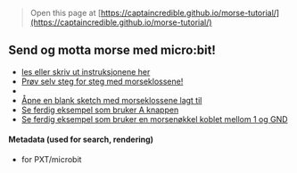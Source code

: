 
> Open this page at [https://captaincredible.github.io/morse-tutorial/](https://captaincredible.github.io/morse-tutorial/)

## Send og motta morse med micro:bit!

* [les eller skriv ut instruksjonene her](/morse-tutorial/tutorial) 
* [Prøv selv steg for steg med morseklossene!](https://makecode.microbit.org/#tutorial:github:captaincredible/morse-tutorial/tutorial)
* []()
* [Åpne en blank sketch med morseklossene lagt til](https://makecode.microbit.org/S04316-89633-05134-84773)
* [Se ferdig eksempel som bruker A knappen](https://makecode.microbit.org/S63436-03330-14578-90412) 
* [Se ferdig eksempel som bruker en morsenøkkel koblet mellom 1 og GND](https://makecode.microbit.org/S89158-14112-85060-27864)

#### Metadata (used for search, rendering)

* for PXT/microbit
<script src="https://makecode.com/gh-pages-embed.js"></script><script>makeCodeRender("{{ site.makecode.home_url }}", "{{ site.github.owner_name }}/{{ site.github.repository_name }}");</script>
